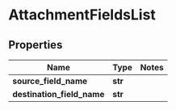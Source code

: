 # AttachmentFieldsList

## Properties
Name | Type | Notes
------------ | ------------- | -------------
**source_field_name** | **str** |
**destination_field_name** | **str** |


